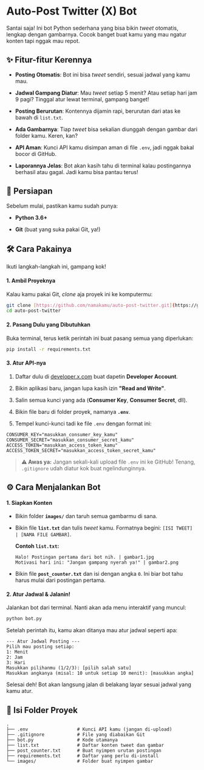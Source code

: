 # Auto-Post Twitter (X) Bot

Santai saja! Ini bot Python sederhana yang bisa bikin *tweet* otomatis, lengkap dengan gambarnya. Cocok banget buat kamu yang mau ngatur konten tapi nggak mau repot.

## ✨ Fitur-fitur Kerennya

* **Posting Otomatis**: Bot ini bisa *tweet* sendiri, sesuai jadwal yang kamu mau.

* **Jadwal Gampang Diatur**: Mau *tweet* setiap 5 menit? Atau setiap hari jam 9 pagi? Tinggal atur lewat terminal, gampang banget!

* **Posting Berurutan**: Kontennya dijamin rapi, berurutan dari atas ke bawah di `list.txt`.

* **Ada Gambarnya**: Tiap *tweet* bisa sekalian diunggah dengan gambar dari folder kamu. Keren, kan?

* **API Aman**: Kunci API kamu disimpan aman di file `.env`, jadi nggak bakal bocor di GitHub.

* **Laporannya Jelas**: Bot akan kasih tahu di terminal kalau postingannya berhasil atau gagal. Jadi kamu bisa pantau terus!

## 🚀 Persiapan

Sebelum mulai, pastikan kamu sudah punya:

* **Python 3.6+**

* **Git** (buat yang suka pakai Git, ya!)

## 🛠️ Cara Pakainya

Ikuti langkah-langkah ini, gampang kok!

#### 1. Ambil Proyeknya

Kalau kamu pakai Git, *clone* aja proyek ini ke komputermu:

```bash
git clone [https://github.com/namakamu/auto-post-twitter.git](https://github.com/namakamu/auto-post-twitter.git)
cd auto-post-twitter
```

#### 2. Pasang Dulu yang Dibutuhkan

Buka terminal, terus ketik perintah ini buat pasang semua yang diperlukan:

```bash
pip install -r requirements.txt
```

#### 3. Atur API-nya

1. Daftar dulu di [developer.x.com](https://developer.x.com) buat dapetin **Developer Account**.

2. Bikin aplikasi baru, jangan lupa kasih izin **"Read and Write"**.

3. Salin semua kunci yang ada (**Consumer Key**, **Consumer Secret**, dll).

4. Bikin file baru di folder proyek, namanya **`.env`**.

5. Tempel kunci-kunci tadi ke file `.env` dengan format ini:

```env
CONSUMER_KEY="masukkan_consumer_key_kamu"
CONSUMER_SECRET="masukkan_consumer_secret_kamu"
ACCESS_TOKEN="masukkan_access_token_kamu"
ACCESS_TOKEN_SECRET="masukkan_access_token_secret_kamu"
```

> **⚠️ Awas ya:** Jangan sekali-kali upload file `.env` ini ke GitHub! Tenang, `.gitignore` udah diatur kok buat ngelindunginnya.

## ⚙️ Cara Menjalankan Bot

#### 1. Siapkan Konten

* Bikin folder **`images/`** dan taruh semua gambarmu di sana.

* Bikin file **`list.txt`** dan tulis *tweet* kamu. Formatnya begini: `[ISI TWEET] | [NAMA FILE GAMBAR]`.

  **Contoh `list.txt`:**

  ```
  Halo! Postingan pertama dari bot nih. | gambar1.jpg
  Motivasi hari ini: "Jangan gampang nyerah ya!" | gambar2.png
  ```

* Bikin file **`post_counter.txt`** dan isi dengan angka `0`. Ini biar bot tahu harus mulai dari postingan pertama.

#### 2. Atur Jadwal & Jalanin!

Jalankan bot dari terminal. Nanti akan ada menu interaktif yang muncul:

```bash
python bot.py
```

Setelah perintah itu, kamu akan ditanya mau atur jadwal seperti apa:

```
--- Atur Jadwal Posting ---
Pilih mau posting setiap:
1: Menit
2: Jam
3: Hari
Masukkan pilihanmu (1/2/3): [pilih salah satu]
Masukkan angkanya (misal: 10 untuk setiap 10 menit): [masukkan angka]
```

Selesai deh! Bot akan langsung jalan di belakang layar sesuai jadwal yang kamu atur.

## 📂 Isi Folder Proyek

```
.
├── .env                  # Kunci API kamu (jangan di-upload)
├── .gitignore            # File yang diabaikan Git
├── bot.py                # Kode utamanya
├── list.txt              # Daftar konten tweet dan gambar
├── post_counter.txt      # Buat nyimpen urutan postingan
├── requirements.txt      # Daftar yang perlu di-install
└── images/               # Folder buat nyimpen gambar
